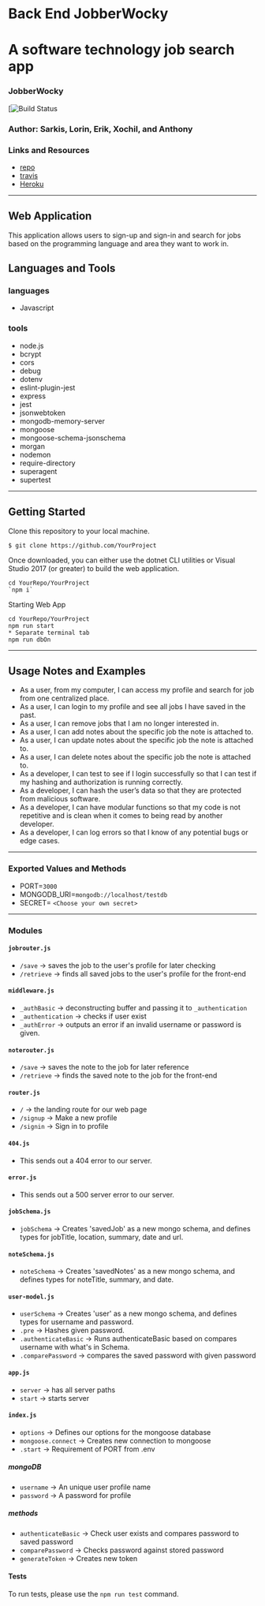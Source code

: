 # Back End JobberWocky
A software technology job search app
==============================================

### JobberWocky
[![Build Status]()

### Author: Sarkis, Lorin, Erik, Xochil, and Anthony

### Links and Resources
* [repo](https://github.com/techhired/back_end_getTheJob)
* [travis]()
* [Heroku]()

___
## Web Application
This application allows users to sign-up and sign-in and search for jobs based on the programming language and area they want to work in.

## Languages and Tools

### languages
* Javascript

### tools
* node.js
* bcrypt
* cors
* debug
* dotenv
* eslint-plugin-jest
* express
* jest
* jsonwebtoken
* mongodb-memory-server
* mongoose
* mongoose-schema-jsonschema
* morgan
* nodemon
* require-directory
* superagent
* supertest
___

## Getting Started

Clone this repository to your local machine.
```
$ git clone https://github.com/YourProject
```
Once downloaded, you can either use the dotnet CLI utilities or Visual Studio 2017 (or greater) to build the web application.
```
cd YourRepo/YourProject
`npm i`
```
Starting Web App
```
cd YourRepo/YourProject
npm run start
* Separate terminal tab
npm run dbOn
```
___
## Usage Notes and Examples
* As a user, from my computer, I can access my profile and search for job from one centralized place.
* As a user, I can login to my profile and see all jobs I have saved in the past.
* As a user, I can remove jobs that I am no longer interested in.
* As a user, I can add notes about the specific job the note is attached to.
* As a user, I can update notes about the specific job the note is attached to.
* As a user, I can delete notes about the specific job the note is attached to.
* As a developer, I can test to see if I login successfully so that I can test if my hashing and authorization is running correctly.
* As a developer, I can hash the user’s data so that they are protected from malicious software.
* As a developer, I can have modular functions so that my code is not repetitive and is clean when it comes to being read by another developer.
* As a developer, I can log errors so that I know of any potential bugs or edge cases.
___
### Exported Values and Methods
* PORT=`3000`
* MONGODB_URI=`mongodb://localhost/testdb`
* SECRET= `<Choose your own secret>`
___
### Modules

#### `jobrouter.js`
* `/save` -> saves the job to the user's profile for later checking
* `/retrieve` -> finds all saved jobs to the user's profile for the front-end

#### `middleware.js`
* `_authBasic` -> deconstructing buffer and passing it to `_authentication`
* `_authentication` -> checks if user exist
* `_authError` -> outputs an error if an invalid username or password is given.

#### `noterouter.js`
* `/save` -> saves the note to the job for later reference
* `/retrieve` -> finds the saved note to the job for the front-end

#### `router.js`
* `/` -> the landing route for our web page
* `/signup` -> Make a new profile
* `/signin` -> Sign in to profile

#### `404.js`
* This sends out a 404 error to our server.

#### `error.js`
* This sends out a 500 server error to our server.

#### `jobSchema.js`
* `jobSchema` -> Creates 'savedJob' as a new mongo schema, and defines types for jobTitle, location, summary, date and url.

#### `noteSchema.js`
* `noteSchema` -> Creates 'savedNotes' as a new mongo schema, and defines types for noteTitle, summary, and date.

#### `user-model.js`
* `userSchema` -> Creates 'user' as a new mongo schema, and defines types for username and password.
* `.pre` -> Hashes given password.
* `.authenticateBasic` -> Runs authenticateBasic based on compares username with what's in Schema.
* `.comparePassword` -> compares the saved password with given password

#### `app.js`
* `server` -> has all server paths
* `start` -> starts server

#### `index.js`
* `options` -> Defines our options for the mongoose database
* `mongoose.connect` -> Creates new connection to mongoose
* `.start` -> Requirement of PORT from .env

##### mongoDB 
* `username` -> An unique user profile name
* `password` -> A password for profile
 
##### methods
* `authenticateBasic` -> Check user exists and compares password to saved password
* `comparePassword` -> Checks password against stored password
* `generateToken` -> Creates new token

#### Tests
 To run tests, please use the `npm run test` command.